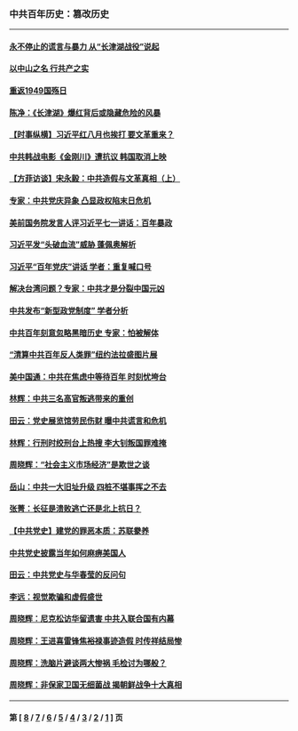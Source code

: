 ### 中共百年历史：篡改历史
---
#### [永不停止的谎言与暴力 从“长津湖战役”说起](../../pages/nf1176115/n13494094.md?01120430) 
#### [以中山之名 行共产之实](../../pages/nf1176115/n13346437.md?01120430) 
#### [重返1949国殇日](../../pages/nf1176115/n13346372.md?01120430) 
#### [陈净：《长津湖》爆红背后或隐藏危险的风暴](../../pages/nf1176115/n13314364.md?01120430) 
#### [【时事纵横】习近平红八月也挨打 要文革重来？](../../pages/nf1176115/n13231393.md?01120430) 
#### [中共韩战电影《金刚川》遭抗议 韩国取消上映](../../pages/nf1176115/n13219114.md?01120430) 
#### [【方菲访谈】宋永毅：中共造假与文革真相（上）](../../pages/nf1176115/n13200760.md?01120430) 
#### [专家：中共党庆异象 凸显政权陷末日危机](../../pages/nf1176115/n13067084.md?01120430) 
#### [美前国务院发言人评习近平七一讲话：百年暴政](../../pages/nf1176115/n13066986.md?01120430) 
#### [习近平发“头破血流”威胁 蓬佩奥解析](../../pages/nf1176115/n13063604.md?01120430) 
#### [习近平“百年党庆”讲话 学者：重复喊口号](../../pages/nf1176115/n13061411.md?01120430) 
#### [解决台湾问题？专家：中共才是分裂中国元凶](../../pages/nf1176115/n13060811.md?01120430) 
#### [中共发布“新型政党制度” 学者分析](../../pages/nf1176115/n13056354.md?01120430) 
#### [中共百年刻意忽略黑暗历史 专家：怕被解体](../../pages/nf1176115/n13056056.md?01120430) 
#### [“清算中共百年反人类罪”纽约法拉盛图片展](../../pages/nf1176115/n13052220.md?01120430) 
#### [美中国通：中共在焦虑中等待百年 时刻忧垮台](../../pages/nf1176115/n13048820.md?01120430) 
#### [林辉：中共三名高官叛逃带来的重创](../../pages/nf1176115/n13035206.md?01120430) 
#### [田云：党史展览馆劳民伤财 曝中共谎言和危机](../../pages/nf1176115/n13033900.md?01120430) 
#### [林辉：行刑时绞刑台上热搜 李大钊叛国罪难掩](../../pages/nf1176115/n13031965.md?01120430) 
#### [周晓辉：“社会主义市场经济”是欺世之谈](../../pages/nf1176115/n13024090.md?01120430) 
#### [岳山：中共一大旧址升级 四桩不堪事挥之不去](../../pages/nf1176115/n13021697.md?01120430) 
#### [张菁：长征是溃败逃亡还是北上抗日？](../../pages/nf1176115/n13020585.md?01120430) 
#### [【中共党史】建党的罪恶本质：苏联豢养](../../pages/nf1176115/n13011888.md?01120430) 
#### [中共党史披露当年如何麻痹美国人](../../pages/nf1176115/n12966400.md?01120430) 
#### [田云：中共党史与华春莹的反问句](../../pages/nf1176115/n12765178.md?01120430) 
#### [李远：视觉欺骗和虚假盛世](../../pages/nf1176115/n12993376.md?01120430) 
#### [周晓辉：尼克松访华留遗害 中共入联合国有内幕](../../pages/nf1176115/n12991422.md?01120430) 
#### [周晓辉：王进喜雷锋焦裕禄事迹造假 时传祥结局惨](../../pages/nf1176115/n12985497.md?01120430) 
#### [周晓辉：洗脑片避谈两大惨祸 毛检讨为哪般？](../../pages/nf1176115/n12971285.md?01120430) 
#### [周晓辉：非保家卫国无细菌战 揭朝鲜战争十大真相](../../pages/nf1176115/n12954161.md?01120430) 

---
#### 第 [ [8](./8.md?01120430) / [7](./7.md?01120430) / [6](./6.md?01120430) / [5](./5.md?01120430) / [4](./4.md?01120430) / [3](./3.md?01120430) / [2](./2.md?01120430) / [1](./1.md?01120430) ] 页
